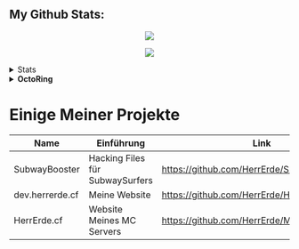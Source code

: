 ## My Github Stats:

<p align="center">
  <a <a href="https://discord.herrerde.cf/"><img src="https://discord.com/api/guilds/558018484995489822/embed.png?style=banner4"/></a>
  </p>

<p align="center"><img align="center" src="https://streak-stats.demolab.com?user=HerrErde&theme=dark&hide_border=true&background=000000">

<details>
    <summary>Stats</summary>
  <b>
<div>

<p align="center"><img align="center" src="https://github-readme-stats.vercel.app/api/top-langs/?username=herrerde&layout=compact&theme=dark"></p>

<p align="center"><img align="center" src="https://github-readme-stats.vercel.app/api?username=herrerde&show_icons=true&theme=dark"></p>

<div>
  </details>

<details>
  <summary>OctoRing</summary>
<table><tbody><tr><td><a href="https://octo-ring.com/"><img src="https://octo-ring.com/static/img/widget/top.png" width="99%" alt="Octo Ring logo" align="top"></a><br><a href="https://octo-ring.com/p/HerrErde/prev"><img src="https://octo-ring.com/static/img/widget/prev.png" width="33%" alt="previous" align="top" title="previous profile"></a><a href="https://octo-ring.com/p/HerrErde/random"><img src="https://octo-ring.com/static/img/widget/random.png" width="33%" alt="random" align="top" title="random profile"></a><a href="https://octo-ring.com/p/HerrErde/next"><img src="https://octo-ring.com/static/img/widget/next.png" width="33%" alt="next" align="top" title="next profile"></a><br><a href="https://octo-ring.com/"><img src="https://octo-ring.com/static/img/widget/bottom.png" width="99%" alt="check out other GitHub profiles in the Octo Ring" align="top"></a></td></tr></tbody></table>
</details>

# Einige Meiner Projekte

| Name            | Einführung                                    | Link                                              |
| --------------- | --------------------------------------------- | ------------------------------------------------- |
| SubwayBooster   | Hacking Files für SubwaySurfers               | https://github.com/HerrErde/SubwayBooster         |
| dev.herrerde.cf | Meine Website                                 | https://github.com/HerrErde/HerrErde.github.io    |
| HerrErde.cf     | Website Meines MC Servers                     | https://github.com/HerrErde/MineErde.github.io    |
